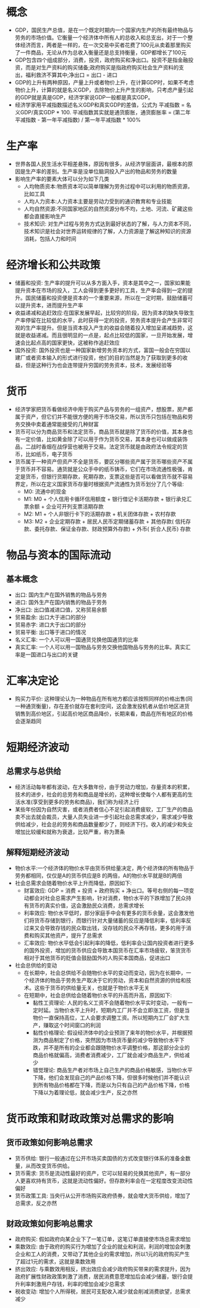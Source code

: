 # 概念
+ GDP，国民生产总值，是在一个既定时期内一个国家内生产的所有最终物品与劳务的市场价值。它衡量一个经济体中所有人的总收入和总支出，对于一个整体经济而言，两者是一样的，在一次交易中买者花费了100元从卖着那里购买了一件商品，无论从作为总收入衡量还是总支持衡量，GDP都增长了100元
+ GDP包含四个组成部分，消费，投资，政府购买和净出口。投资不是指金融投资，而是对生产资料的购买储备;政府购买是指政府购买社会生产资料的支出，福利救济不算其中;净出口 = 出口 - 进口 
+ GDP的上升有两种原因，产量上升或者物价上升，在计算GDP时，如果不考虑物价上升，计算的就是名义GDP，去除物价上升产生的影响，只考虑产量引起的GDP就是真是GDP，经济学家说GDP一般都是真实GDP。
+ 经济学家用平减指数描述名义GDP和真实GDP的差值，公式为 平减指数 = 名义GDP/真实GDP * 100. 平减指数其实就是通货膨胀，通货膨胀率 = (第二年平减指数 - 第一年平减指数) / 第一年平减指数 * 100%

# 生产率
+ 世界各国人民生活水平相差悬殊，原因有很多，从经济学层面讲，最根本的原因是生产率的差别。生产率是没单位脑洞投入产出的物品和劳务的数量
+ 影响生产率的要素大体可以分为如下几类
    - 人均物质资本:物质资本可以简单理解为劳务过程中可以利用的物质资源，比如工具
    - 人均人力资本:人力资本主要是劳动力受到的通识教育和专业技能
    - 人均自然资源:不同国家地区的自然资源分布不均，土地、河流、矿藏这些都会直接影响生产
    - 技术知识: 对生产过程与劳务方式达到最好状态的了解，与人力资本不同，技术知识是社会对世界运转规律的了解，人力资源是了解这种知识的资源消耗，包括人力和时间
# 经济增长和公共政策
+ 储蓄和投资: 生产率的提升可以从多方面入手，资本是其中之一，国家如果能提升资本在市场的投入，工人会得到更多更好的工具，生产率会得到一定的提升。国民储蓄和投资便是资本的一个重要来源，所以在一定时期，鼓励储蓄可以提升资本，进而提升生产率
+ 收益递减和追赶效应:在国家发展早起，比较穷的阶段，因为资本的缺失导致生产率停留在比较低的水平，此时获得一定的投资，劳务资本提升会产生非常可观的生产率提升。但是当资本投入产生的收益会随着投入增加呈递减趋势，这就是收益递减。而且很明显的一点是，起点比较低的国家，一旦开始发展，增速会比起点高的国家更快，这被称作追赶效应
+ 国外投资: 国外投资也是一种国家新增劳务资本的方式，富国一般会在穷国以建厂或者资本输入的形式进行投资，他们的目的当然是为了获取到更多的收益，但是这种行为也会连带提升穷国的劳务资本，技术，发展经验等

# 货币
+ 经济学家把货币看做经济中用于购买产品与劳务的一组资产，想股票，房产都属于资产，但它们并不能很方便的用于市场交易，所以货币只包括在物品和劳务交换中卖着通常能接受的几种财富
+ 货币可以分为商品货币和法定货币，商品货币就是除了货币的价值，其本身也有一定价值，比如黄金除了可以用于作为货币交易，其本身也可以做成装饰品，二战时香烟在战俘营也被用于交易。法定货币就是由政府法令规定的货币，比如纸币，电子货币
+ 货币属于一种资产但资产不全是货币，要区分哪些资产属于货币哪些资产不属于货币并不容易。通货就是公众手中的纸币铸币，它们在市场流通性极强，肯定是货币，但银行货期存款，死期存款，支票这些是否可以看做货币就不容易界定，所以在定义国家货币存量时根据资产流通性为货币划分了几个等级:
    - M0: 流通中的现金
    - M1: M0 + 个人信用卡循环信用额度 + 银行借记卡活期存款 + 银行承兑汇票余额 + 企业可开列支票活期存款
    - M2: M1 + 个人非银行卡下的活期存款 + 机关团体存款 + 农村存款
    - M3: M2 + 企业定期存款 + 居民人民币定期储蓄存款 + 其他存款( 信托存款、委托存款、保证金存款、财政预算外存款) + 外币( 折合人民币) 存款


# 物品与资本的国际流动
## 基本概念
+ 出口: 国内生产在国外销售的物品与劳务
+ 进口: 国外生产在国内销售的物品于劳务
+ 净出口: 出口值减进口值，又称贸易余额
+ 贸易盈余: 出口大于进口的部分
+ 贸易赤字: 进口大于出口的部分
+ 贸易平衡: 出口等于进口的情况
+ 名义汇率: 一个人可以用一国通货兑换他国通货的比率
+ 真实汇率: 一个人可以用一国物品与劳务交换他国物品与劳务的比率。真实汇率是一国进口与出口的关键

# 汇率决定论
+ 购买力平价: 这种理论认为一种物品在所有地方都应该按照同样的价格出售(同一种通货衡量)，存在差价就存在套利空间，这会激发投机者从低价地区进货销售到高价地区，引起高价地区商品降价，长期来看，商品在所有地区的价格会逐渐趋同

# 短期经济波动
## 总需求与总供给
+ 经济活动每年都有波动，在大多数年份，由于劳动力增加，存量资本的积累，技术的进步，社会的总劳务和商品是增长的，这种增长使每个人都有更高的生活水准(享受到更多的劳务和商品)，我们称为经济上行
+ 某些年份因为自然灾害，或者消费者信心不足引起消费疲软，工厂生产的商品卖不出去就会裁员，大量人员失业进一步引起社会总需求减少，需求减少导致供给减少，社会总的劳务和商品数量都少了，则经济下行。收入的减少和失业增加比较缓和就称为衰退，比较严重，称为萧条
## 解释短期经济波动
+ 物价水平:一个经济体的物价水平由货币供给量决定，两个经济体的所有物品于劳务都相同，仅仅是A的货币供应是B 的两倍，A的物价水平就是B的两倍
+ 社会总需求会随着物价水平上升而降低，原因如下:
    - 财富效应: GDP = 消费 + 投资 + 政府购买 + 净出口。等号右侧的每一项变动都会对社会总需求产生影响，针对消费，物价水平的下跌增加了民众持有货币的真实价值，这会激励民众消费，总需求增长
    - 利率效应: 物价水平低时，部分家庭手中会有更多的货币余量，这会激发他们将货币存储到银行，而银行针对大量储蓄的反应是降低利率，低利率反过来又会导致存钱的民众取出钱，没存钱的民众不再存钱，更多的用于消费和购买其他资产，提升了总需求
    - 汇率效应: 物价水平低会引起利率的降低，低利率会让国内投资者进行更多的国外投资，增加的货币供应会导致本国货币在汇率市场疲软，笨货货币相对于其他货币的贬值会鼓励国外的人购买本国商品，促进出口
+ 社会总供给的变动
    - 在长期中，社会总供给不会随物价水平的变动而变动，因为在长期中，一个经济体的物品于劳务生产取决于它的劳动，资本和自然资源的供给和技术。这些于货币的供给量无关，也就是于物价水平无关
    - 在短期中，社会总供给会随着物价水平的升高而升高，原因如下:
        - 黏性工资理论: 人民的名义工资不会随着物价水平实时变动，一般有一定时延。当物价水平上升时，短期内工厂并不会立即涨工资，但是当物价一直保持高位，工人会要求调整工资。所以短期内工厂会扩大生产，赚取这个时间窗口的利润
        - 黏性价格理论: 假设经济体中的企业预测了来年的物价水平，并根据预测为商品制定了价格，突然因为市场货币量的减少导致物价水平下跌，并不是所有的企业都会跟随物价水平调整价格，那这部分企业的商品价格就偏高，消费者消费减少，工厂就会减少商品生产，供给减少
        - 错觉理论: 商品生产者对市场上自己生产的商品价格敏感，当物价水平下降，他们会发现自己的产品价格下降，但很多时候他们并不能认识到所有物品价格都在下降，而是以为只有自己的产品价格下降，价格下降以为着理论低，就会减少生产，反之亦然

# 货币政策和财政政策对总需求的影响
## 货币政策如何影响总需求
+ 货币供给: 银行一般通过在公开市场买卖国债的方式改变银行体系的准备金数量，从而改变货币供给。
+ 货币需求: 货币是流动性最好的资产，它可以轻易的兑换其他资产，有一部分人更喜欢持有货币，这就是流动性偏好。但存款利率会在一定程度改变流动性偏好
+ 货币政策工具: 当央行从公开市场购买政府债券，就会增大货币供给，增加了总需求，反之亦然
## 财政政策如何影响总需求
+ 政府购买: 假如政府向某企业下了一笔订单，这笔订单直接使市场总需求增加
+ 乘数效应: 由于政府的购买行为增加了企业的就业和利润，利润的增加会刺激企业和工人的消费，又带动了其他企业的需求增加，所以1元的政府购买产生了超过1元的需求，这就是乘数效用
+ 挤出效应: 与乘数效用相反，挤出效应会减少政府购买带来的需求提升，因为政府扩展性财政政策刺激了消费，居民消费意愿增加后会减少储蓄，银行会提升利率刺激用户存钱，利率的增加会减少总需求
+ 税收变动: 增加个人所得税，居民可支配收入减少就会削减消费欲望，总需求减少
